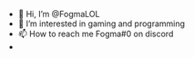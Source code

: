 - 👋 Hi, I’m @FogmaLOL
- 👀 I’m interested in gaming and  programming
- 📫 How to reach me Fogma#0 on discord
- 

<!---
FogmaLOL/FogmaLOL is a ✨ special ✨ repository because its `README.md` (this file) appears on your GitHub profile.
You can click the Preview link to take a look at your changes.
--->
